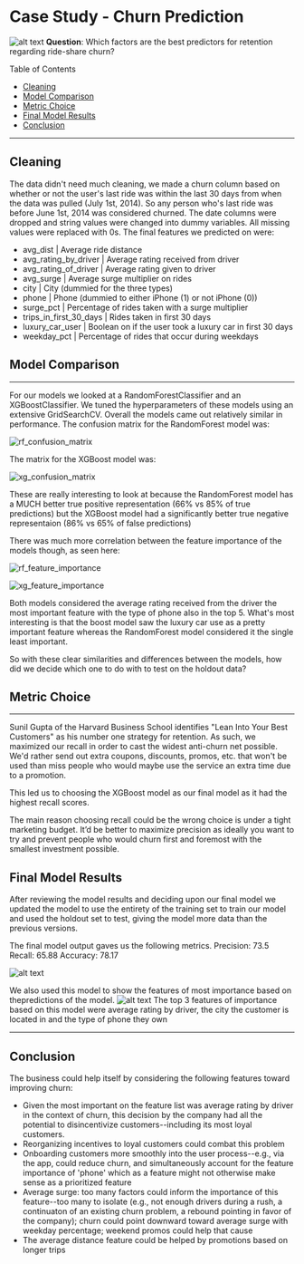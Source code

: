 # Case Study - Churn Prediction
 ![alt text](https://github.com/shillis17/ride_share_churn_predictions/blob/master/img/Ride_Shares.jpg)
__Question__: Which factors are the best predictors for retention regarding ride-share churn?

Table of Contents
<!--ts-->
 * [Cleaning](#cleaning)
 * [Model Comparison](#model-comparison)
 * [Metric Choice](#metric-choice)
 * [Final Model Results](#final-model-results)
 * [Conclusion](#conclusion)
<!--te-->

***
## Cleaning

The data didn't need much cleaning, we made a churn column based on whether or not the user's last ride was within the last 30 days from when the data was pulled (July 1st, 2014). So any person who's last ride was before June 1st, 2014 was considered churned. The date columns were dropped and string values were changed into dummy variables. All missing values were replaced with 0s.  The final features we predicted on were:
    
- avg_dist | Average ride distance
- avg_rating_by_driver | Average rating received from driver
- avg_rating_of_driver | Average rating given to driver
- avg_surge | Average surge multiplier on rides
- city | City (dummied for the three types)
- phone | Phone (dummied to either iPhone (1) or not iPhone (0))
- surge_pct | Percentage of rides taken with a surge multiplier
- trips_in_first_30_days | Rides taken in first 30 days
- luxury_car_user | Boolean on if the user took a luxury car in first 30 days
- weekday_pct | Percentage of rides that occur during weekdays


## Model Comparison
***
For our models we looked at a RandomForestClassifier and an XGBoostClassifier. We tuned the hyperparameters of these models using an extensive GridSearchCV. Overall the models came out relatively similar in performance. The confusion matrix for the RandomForest model was:

![rf_confusion_matrix](https://github.com/shillis17/ride_share_churn_predictions/blob/master/img/random_forest_confusion_matrix_normalized.png)

The matrix for the XGBoost model was:

![xg_confusion_matrix](https://github.com/shillis17/ride_share_churn_predictions/blob/master/img/gradient_boost_confusionmatrix.png)

These are really interesting to look at because the RandomForest model has a MUCH better true positive representation (66% vs 85% of true predictions) but the XGBoost model had a significantly better true negative representaion (86% vs 65% of false predictions)

There was much more correlation between the feature importance of the models though, as seen here:

![rf_feature_importance](https://github.com/shillis17/ride_share_churn_predictions/blob/master/img/random_forest_feature_importance.png)

![xg_feature_importance](https://github.com/shillis17/ride_share_churn_predictions/blob/master/img/gradient_boost_featureImp.png)

Both models considered the average rating received from the driver the most important feature with the type of phone also in the top 5. What's most interesting is that the boost model saw the luxury car use as a pretty important feature whereas the RandomForest model considered it the single least important.

So with these clear similarities and differences between the models, how did we decide which one to do with to test on the holdout data?

## Metric Choice
***

Sunil Gupta of the Harvard Business School identifies "Lean Into Your Best Customers" as his number one strategy for retention. As such, we maximized our recall in order to cast the widest anti-churn net possible. We'd rather send out extra coupons, discounts, promos, etc. that won't be used than miss people who would maybe use the service an extra time due to a promotion.

This led us to choosing the XGBoost model as our final model as it had the highest recall scores.

The main reason choosing recall could be the wrong choice is under a tight marketing budget. It’d be better to maximize precision as ideally you want to try and prevent people who would churn first and foremost with the smallest investment possible.


## Final Model Results
After reviewing the model results and deciding upon our final model we updated the model to use the entirety of the training set to train our model and used the holdout set to test, giving the model more data than the previous versions.

The final model output gaves us the following metrics.
Precision: 73.5
Recall: 65.88
Accuracy: 78.17

 ![alt text](https://github.com/shillis17/ride_share_churn_predictions/blob/master/img/final_model_confusionmatrix.png)


We also used this model to show the features of most importance based on thepredictions of the model.
 ![alt text](https://github.com/shillis17/ride_share_churn_predictions/blob/master/img/final_model_featureImp.png)
The top 3 features of importance based on this model were average rating by driver, the city the customer is located in and the type of phone they own
***
## Conclusion

The business could help itself by considering the following features toward improving churn:

- Given the most important on the feature list was average rating by driver in the context of churn, this decision by the company had all the potential to disincentivize customers--including its most loyal customers.
- Reorganizing incentives to loyal customers could combat this problem
- Onboarding customers more smoothly into the user process--e.g., via the app, could reduce churn, and simultaneously account for the feature importance of 'phone' which as a feature might not otherwise make sense as a prioritized feature
- Average surge: too many factors could inform the importance of this feature--too many to isolate (e.g., not enough drivers during a rush, a continuaton of an existing churn problem, a rebound pointing in favor of the company); churn could point downward toward average surge with weekday percentage; weekend promos could help that cause
- The average distance feature could be helped by promotions based on longer trips